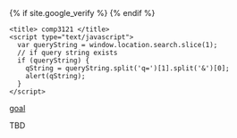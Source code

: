 <html>
  
  <head>
    {% if site.google_verify %}
      <meta name="google-site-verification" content="{{ site.google_verify }}">
    {% endif %}
    
    <title> comp3121 </title>
    <script type="text/javascript">
      var queryString = window.location.search.slice(1);
      // if query string exists
      if (queryString) {
        qString = queryString.split('q=')[1].split('&')[0];
        alert(qString);
      }
    </script>
  </head>
  
  <body>
    <a href="goal.html"> goal </a>
    <p> TBD </p>
  </body>

</html>

